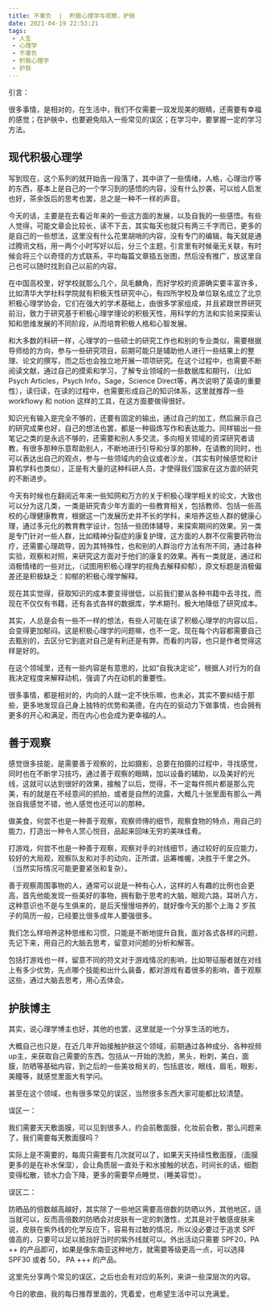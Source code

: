 ```yaml
---
title: 不辜负  |  积极心理学与观察，护肤
date: 2021-04-19 22:53:21
tags: 
 - 人生
 - 心理学
 - 不辜负
 - 积极心理学
 - 护肤 
---
```


引言：

很多事情，是相对的，在生活中，我们不仅需要一双发现美的眼睛，还需要有幸福的感觉；在护肤中，也要避免陷入一些常见的误区；在学习中，要掌握一定的学习方法。

## 现代积极心理学

写到现在，这个系列的就开始告一段落了，其中讲了一些情绪，人格，心理治疗等的东西，基本上是自己的一个学习到的感悟的内容，没有什么抄袭，可以给人启发也好，茶余饭后的思考也罢，总之是一种不一样的声音。

今天的话，主要是在去看近年来的一些这方面的发展，以及自我的一些感悟。有些人觉得，可能文章会比较长，读不下去，其实每天也就只有两三千字而已，更多的是自己的一些想法，这里没有什么花里胡哨的内容，没有专门的编辑，每天就是通过腾讯文档，用一两个小时写好以后，分三个主题，引言里有时候毫无关联，有时候会将三个以奇怪的方式联系，平均每篇文章插五张图，然后没有推广，放这里自己也可以随时找到自己以前的内容。

在中国高校里，好学校就那么几个，凤毛麟角，而好学校的资源确实要丰富许多，比如清华大学社科学院就有积极天性研究中心，有四所学校及单位联名成立了北京积极心理学协会，它们在强大的学术基础上，由很多学家组成，并且紧跟世界研究前沿，致力于研究基于积极心理学理论的积极天性，用科学的方法和实验来探索认知和思维发展的不同阶段，从而培育积极人格和心智发展。

和大多数的科研一样，心理学的一些硕士的研究工作也和别的专业类似，需要根据导师给的方向，参与一些研究项目，前期可能只是辅助他人进行一些结果上的整理、论文的撰写，而之后也会独立地开展一项项研究。在这个过程中，也需要不断阅读文献，通过自己的摸索和学习，了解专业领域的一些数据库和期刊，（比如 Psych Articles，Psych Info，Sage，Science Direct等，再次说明了英语的重要性），读归读，在读的过程中，也需要形成自己的知识体系，这里就推荐一些 workflowy 和 notion 这样的工具，在这方面要做得很好。

知识光有输入是完全不够的，还要有固定的输出，通过自己的加工，然后展示自己的研究成果也好，自己的想法也罢，都是一种锻炼写作和表达能力。同样输出一些笔记之类的是永远不够的，还需要和别人多交流，多向相关领域的资深研究者请教，有很多那种乐意帮助别人，不断地进行引导和分享的那种，在请教的同时，也可以表达出自己的观点，参与一些领域内的会议或者沙龙，（其实有时候感觉和计算机学科也类似），正是有大量的这种科研人员，才使得我们国家在这方面的研究的不断进步。

今天有时候也在翻阅近年来一些知网和万方的关于积极心理学相关的论文，大致也可以分为这几类，一类是研究青少年方面的一些教育相关，包括教师、包括一些高校的心理健康教育，根据这一门发展历史并不长的学科，来培养这些人群的健康心理，通过多元化的教育教学设计，包括一些团体辅导，来探索期间的效果。另一类是专门针对一些人群，比如精神分裂症的康复护理，这方面的人群不仅需要药物治疗，还需要心理疏导，因为其特殊性，也和别的人群治疗方法有所不同，通过各种实验，观察和对照，来研究这方面对于他们的康复的效果。再有一类就是，通过和消极情绪的一些对比，（试图用积极心理学的视角去解释抑郁），原文标题是消极偏差还是积极缺乏：抑郁的积极心理学解释。

现在其实觉得，获取知识的成本要变得很低，以前我们要从各种书籍中去寻找，而现在不仅仅有书籍，还有各式各样的数据库，学术期刊，极大地降低了研究成本。

其实，人总是会有一些不一样的想法，有些人可能在读了积极心理学的内容以后，会变得更加郁闷。这是积极心理学的问题嘛，也不一定。现在每个内容都需要自己去甄别的，去区分它到底对自己是有利还是有弊。而看的内容，也只是作者觉得这样是好的。

在这个领域里，还有一些内容是有意思的，比如“自我决定论”，根据人对行为的自我决定程度来解释动机，强调了内在动机的重要性。

很多事情，都是相对的，内向的人就一定不快乐嘛，也未必，其实不要纠结于那些，更多地发现自己身上独特的优势和美德，在内在的驱动力下做事情，也会拥有更多的开心和满足，而在内心也会成为更幸福的人。

## 善于观察

感觉很多技能，是需要善于观察的，比如摄影，总要在拍摄的过程中，寻找感觉，同时也在不断学习技巧，通过善于观察的眼睛，加以设备的辅助，以及美好的光线，这就可以达到很好的效果，接触了以后，觉得，不一定每件照片都是那么完美，有的就是在不经意间的抓拍，或者是自然的流露，大概几十张里面有那么一两张自我感觉不错，他人感觉也还可以的那种。

做美食，何尝不也是一种善于观察，观察师傅的细节，观察食物的特点，用自己的能力，打造出一种令人赏心悦目，品起来回味无穷的美味佳肴。

打游戏，何尝不也是一种善于观察，观察对手的对线细节，通过较好的反应能力，较好的大局观，观察队友和对手的动向，正所谓，运筹帷幄，决胜于千里之外。（当然实际情况可能更要紧张和复杂）。

善于观察周围事物的人，通常可以说是一种有心人，这样的人有趣的比例也会更高，首先他能发现一些美好的事物，拥有勤于思考的大脑，眼观六路，耳听八方，这种意识也不是与生俱来的，是后天慢慢培养的，就好像今天的那个上海 2 岁孩子的简历一般，已经要比很多成年人要强很多。

我们怎么样培养这种思维和习惯，只能是不断地提升自我，面对各式各样的问题，先记下来，用自己的大脑去思考，留意对问题的分析和解答。

包括打游戏也一样，留意不同的符文对于游戏情况的影响，比如带征服者就在对线上有多少优势，先点哪个技能和出什么装备，都对游戏有着很多的影响，善于观察这些，通过大脑去思考，用心去体会。

## 护肤博主

其实，说心理学博主也好，其他的也罢，这里就是一个分享生活的地方。

大概自己也只是，在近几年开始接触护肤这个领域，前期通过各种成分、各种视频up主，来获取自己需要的东西。包括从一开始的洗脸，黑头，粉刺，美白，面膜，防晒等基础内容，到之后的一些美妆相关的，包括底妆，眼线，眉毛，眼影，美瞳等，就感觉里面大有学问。

甚至在这个领域，也有很多常见的误区，当然很多东西大家可能都比较清楚。

误区一：

我们需要天天敷面膜，可以见到很多人，约会前敷面膜，化妆前会敷，那么问题来了，我们需要每天敷面膜吗？

实际上是不需要的，每周只需要有几次就可以了，如果天天持续性敷面膜，（面膜更多的是在补水保湿），会让角质层一直处于和水接触的状态，时间长的话，细胞变得松散，锁水力会下降，更多的需要早点睡觉，（睡美容觉）。

误区二：

防晒品的倍数越高越好，其实除了一些地区需要高倍数的防晒以外，其他地区，适当就可以，反而高倍数的防晒会对皮肤有一定的刺激性，尤其是对于敏感皮肤来说，皮肤在紫外线的化学反应下，容易有过敏的情况，所以没必要过于追求 SPF 值高的，只要可以足以抵挡好当时的紫外线就可以。外出活动只需要 SPF20，PA ++ 的产品即可，如果是像东南亚这种地方，就需要等级更高一点，可以选择 SPF30 或者 50， PA +++ 的产品。

这里先分享两个常见的误区，之后也会有对应的系列，来讲一些深层次的内容。

今日的歌曲，我的每日推荐里面的，凭着爱，也希望生活中可以充满爱。
